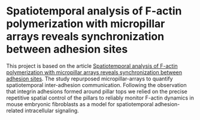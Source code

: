 # Spatiotemporal analysis of F-actin polymerization with micropillar arrays reveals synchronization between adhesion sites

This project is based on the article [Spatiotemporal analysis of F-actin polymerization with micropillar arrays reveals synchronization between adhesion sites](https://doi.org/10.1101/2024.06.22.600020). The study repurposed micropillar-arrays to quantify spatiotemporal inter-adhesion communication. Following the observation that integrin adhesions formed around pillar tops we relied on the precise repetitive spatial control of the pillars to reliably monitor F-actin dynamics in mouse embryonic fibroblasts as a model for spatiotemporal adhesion-related intracellular signaling.
